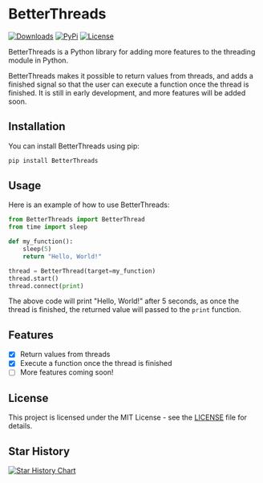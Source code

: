 # BetterThreads

[![Downloads](https://static.pepy.tech/badge/betterthread)](https://pepy.tech/project/betterthread)
[![PyPi](https://img.shields.io/pypi/v/BetterThreads.svg)](https://pypi.python.org/pypi/BetterThreads)
[![License](https://img.shields.io/github/license/theAbdoSabbagh/BetterThreads.svg?color=black)](https://github.com/theAbdoSabbagh/BetterThreads/main/LICENSE)

BetterThreads is a Python library for adding more features to the threading module in Python. 

BetterThreads makes it possible to return values from threads, and adds a finished signal so that the user can execute a function once the thread is finished. It is still in early development, and more features will be added soon.

## Installation
You can install BetterThreads using pip:
```bash
pip install BetterThreads
```

## Usage
Here is an example of how to use BetterThreads:
```python
from BetterThreads import BetterThread
from time import sleep

def my_function():
    sleep(5)
    return "Hello, World!"

thread = BetterThread(target=my_function)
thread.start()
thread.connect(print)
```

The above code will print "Hello, World!" after 5 seconds, as once the thread is finished, the returned value will passed to the `print` function.

## Features
- [x] Return values from threads
- [x] Execute a function once the thread is finished
- [ ] More features coming soon!

## License
This project is licensed under the MIT License - see the [LICENSE](LICENSE) file for details.

## Star History
[![Star History Chart](https://api.star-history.com/svg?repos=theAbdoSabbagh/BetterThreads&type=Date&theme=dark)](https://star-history.com/#theAbdoSabbagh/BetterThreads&Date&theme=dark)